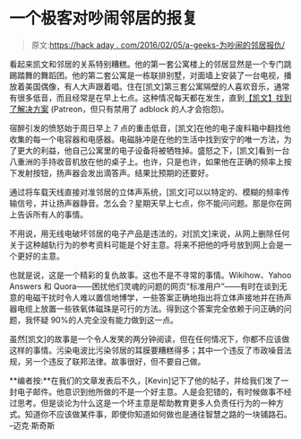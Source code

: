# 一个极客对吵闹邻居的报复

> 原文:[https://hack aday . com/2016/02/05/a-geeks-为吵闹的邻居报仇/](https://hackaday.com/2016/02/05/a-geeks-revenge-for-loud-neighbors/)

看起来凯文和邻居的关系特别糟糕。他的第一套公寓楼上的邻居显然是一个专门跳踢踏舞的舞蹈团。他的第二套公寓是一栋联排别墅，对面墙上安装了一台电视，播放着美国偶像，有人大声跟着唱。住在[凯文]第三套公寓隔壁的人喜欢音乐，通常有很多低音，而且经常是在早上七点。这种情况每天都在发生，直到[【凯文】找到了解决方案](https://www.patreon.com/posts/nothing-better-4234311) (Patreon，但只有禁用了 adblock 的人才会抱怨)。

宿醉引发的愤怒始于周日早上 7 点的重击低音，[凯文]在他的电子废料箱中翻找他收集的每一个电容器和电感器。电磁脉冲是在他的生活中找到安宁的唯一方法，为了更大的利益，他自己公寓里的电子设备将被牺牲掉。盛怒之下，[凯文]看到一台八重洲的手持收音机放在他的桌子上。也许，只是也许，如果他在正确的频率上按下发射按钮，扬声器会发出滴答声。结果比预期的还要好。

通过将车载天线直接对准邻居的立体声系统，[凯文]可以以特定的、模糊的频率传输信号，并让扬声器静音。怎么会？星期天早上七点，你不能问问题。那是你在网上告诉所有人的事情。

不用说，用无线电破坏邻居的电子产品是违法的，对[凯文]来说，从网上删除任何关于这种越轨行为的参考资料可能是个好主意。将来不把他的呼号放到网上会是一个更好的主意。

也就是说，这是一个精彩的复仇故事。这也不是不寻常的事情。Wikihow、Yahoo Answers 和 Quora——困扰他们灵魂的问题的网页“标准用户”——有时在谈到无意的电磁干扰时令人难以置信地博学，一些答案正确地指出将立体声接地并在扬声器电缆上放置一些铁氧体磁珠是可行的方法。得到这个答案完全依赖于问正确的问题，我怀疑 90%的人完全没有能力做到这一点。

虽然[凯文]的故事是一个令人发笑的两分钟阅读，但在任何情况下，你都不应该做这样的事情。污染电波比污染邻居的耳膜要糟糕得多；其中一个违反了市政噪音法规，另一个违反了联邦法律。故事很好，但不要自己做。

**编者按:**在我们的文章发表后不久，[Kevin]记下了他的帖子，并给我们发了一封电子邮件。他意识到他所做的不是一个好主意。人是会犯错的，有时候做事不经过思考。但是谈论为什么这是一个坏主意是帮助教育更多人负责任行为的一种方式。知道你不应该做某件事，即使你知道如何做也是通往智慧之路的一块铺路石。
–迈克·斯奇斯